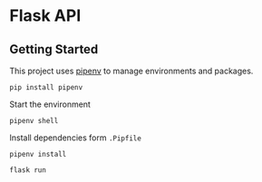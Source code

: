 
# Flask API 

## Getting Started 

This project uses [pipenv](https://pypi.org/project/pipenv/) to manage environments and packages. 

```shell 
pip install pipenv
```

Start the environment 
```shell
pipenv shell
```

Install dependencies form `.Pipfile`

```shell
pipenv install
```


```shell
flask run 
```
